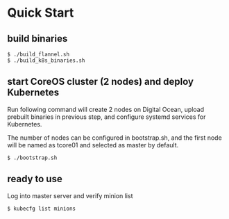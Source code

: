 # Quick Start 

## build binaries

    $ ./build_flannel.sh
    $ ./build_k8s_binaries.sh

## start CoreOS cluster (2 nodes) and deploy Kubernetes

Run following command will create 2 nodes on Digital Ocean, upload prebuilt
binaries in previous step, and configure systemd services for Kubernetes.

The number of nodes can be configured in bootstrap.sh, and the first node will
be named as tcore01 and selected as master by default.

    $ ./bootstrap.sh

## ready to use

Log into master server and verify minion list

    $ kubecfg list minions
